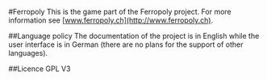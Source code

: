 #Ferropoly 
This is the game part of the Ferropoly project. For more information see [www.ferropoly.ch](http://www.ferropoly.ch).

##Language policy
The documentation of the project is  in English while the user interface is in German (there are no plans for the support of other
languages).


##Licence
GPL V3
